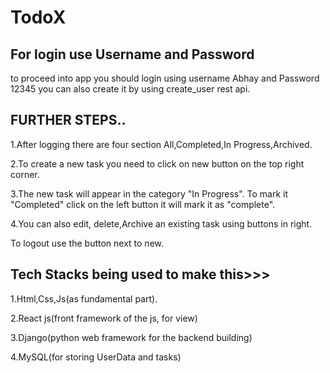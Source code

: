 
# TodoX

## For login use Username and Password

to proceed into app you should login using username Abhay and Password 12345 you can also create it by using create_user rest api.

## FURTHER STEPS..

1.After logging there are four section All,Completed,In Progress,Archived. 

2.To create a new task you need to click on new button on the top right corner. 

3.The new task will appear in the category "In Progress". To mark it "Completed" click on the left button it will mark it as "complete".

4.You can also edit, delete,Archive an existing task using buttons in right. 

To logout use the button next to new.

## Tech Stacks being used to make this>>>
1.Html,Css,Js(as fundamental part).

2.React js(front framework of the js, for view)

3.Django(python web framework for the backend building)

4.MySQL(for storing UserData and tasks)